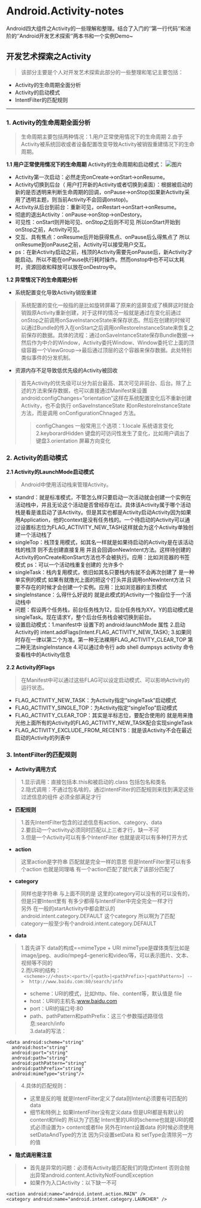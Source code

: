 # Android.Activity-notes
Android四大组件之Activity的一些理解和整理。结合了入门的‘’第一行代码‘’和进阶的‘’Android开发艺术探索‘’两本书和一个实例Demo~

## 开发艺术探索之Activity
> 该部分主要是个人对开发艺术探索此部分的一些整理和笔记主要包括：
  * Activity的生命周期全面分析
  * Activity的启动模式
  * IntentFilter的匹配规则
---
### 1. Activity的生命周期全面分析
> 生命周期主要包括两种情况：1.用户正常使用情况下的生命周期  2.由于Activity被系统回收或者设备配置改变导致Activity被销毁重建情况下的生命周期。

**1.1 用户正常使用情况下的生命周期**
Activity的生命周期和启动模式：
![图片](http://images2015.cnblogs.com/blog/776204/201511/776204-20151130161336030-1114688010.png)
* Activity第一次启动：必然走完onCreate->onStart->onResume。
* Activity切换到后台（ 用户打开新的Activity或者切换到桌面）：根据被启动的新的是否透明来判断生命周期的回调，onPause->onStop(如果新Activity采用了透明主题，则当前Activity不会回调onstop)。
* Activity从后台到前台：重新可见，onRestart->onStart->onResume。
* 彻底的退出Activity：onPause->onStop->onDestory。
* 可见性：onStart则开始可见、onStop之后则不可见 所以onStart开始到onStop之前，Activity可见。
* 交互、具有焦点：onResume后开始获得焦点、onPause后么得焦点了 所以onResume到onPause之前，Activity可以接受用户交互。
* ps：在新Activity启动之前，栈顶的Activity需要先onPause后，新Activity才能启动。所以不能在onPause执行耗时操作。然而onstop中也不可以太耗时，资源回收和释放可以放在onDestroy中。

**1.2 异常情况下的生命周期分析**
* 系统配置变化导致Activity销毁重建
> 系统配置的变化一般指的是比如旋转屏幕了原来的竖屏变成了横屏这时就会销毁原Activity重新创建，对于这样的情况一般就是通过在变化前通过onStop之前调用onSaveInstanceState来保存状态。然后在创建的时候可以通过Bundle的传入在onStart之后调用onRestoreInstanceState来恢复之前保存的数据。具体的流程：通过onSaveIntanceState保存Bundle数据-->然后作为中介的Window，Activity委托Window、Window委托它上面的顶级容器一个ViewGroup-->最后通过顶层的这个容器来保存数据。此处特别类似事件的分发机制。
* 资源内存不足导致低优先级的Activity被回收
> 首先Activity的优先级可以分为前台最高、其次可见非前台、后台。除了上述的方法来保存数据，也可以直接通过Manifest来设置android:configChanges=”orientation”这样在系统配置变化后不重新创建Activity，也不会执行 onSaveInstanceState 和onRestoreInstanceState 方法，而是调用 onConfigurationChnaged 方法。
>> configChanges 一般常用三个选项：1.locale 系统语言变化2.keyborardHidden 键盘的可访问性发生了变化，比如用户调出了键盘3.orientation 屏幕方向变化

### 2. Activity的启动模式
**2.1 Activity的LaunchMode启动模式**
> Android中使用活动栈来管理Activity。
* standrd：就是标准模式，不管怎么样只要启动一次活动就会创建一个实例在活动栈中，并且无论这个活动是否曾经存在过。具体该Activity属于哪个活动栈是看是谁启动了该Activity。但是其实也都是Activity启动Activity因为如果用Application，他的context是没有任务栈的。一个待启动的Activity可以通过设置标志位为FLAG_ACTIVITY_NEW_TASH这样就会为这个Activity单独创建一个活动栈了
* singleTop：栈顶复用模式，如其名一样就是如果待启动的Activity是在该活动栈的栈顶 则不去创建直接复用 并且会回调onNewIntent方法。这样待创建的Activity的onCreate和onStart方法也不会被执行。应用：比如浏览器的书签模式 ps：可以一个活动栈重复创建的 允许多个
* singleTask：栈内复用模式，依旧如其名只要栈内有就不会再次创建了 是一种单实例的模式 如果有就撸光上面的把这个打头并且调用onNewIntent方法 只要不存在的时候才会创建一个实例。应用：比如浏览器的主页模式
* singleInstance：么得什么好说的 就是此模式的Activity一个独自位于一个活动栈中
* 问题：假设两个任务栈，前台任务栈为12，后台任务栈为XY。Y的启动模式是singleTask。现在请求Y，整个后台任务栈会被切换到前台。
* 设置启动模式：1.manifest中 设置下的 android:launchMode 属性 2.启动Activity的 intent.addFlags(Intent.FLAG_ACTIVITY_NEW_TASK); 3.如果同时存在一律以第二个为准。第一种无法裸用FLAG_ACTIVITY_CLEAR_TOP 第二种无法singleInstance 4.可以通过命令行 adb shell dumpsys activity 命令查看栈中的Activity信息

**2.2 Activity的Flags**
> 在Manifest中可以通过这些FLAG可以设定启动模式、可以影响Activity的运行状态。
* FLAG_ACTIVITY_NEW_TASK：为Activity指定“singleTask”启动模式
* FLAG_ACTIVITY_SINGLE_TOP：为Activity指定“singleTop”启动模式
* FLAG_ACTIVITY_CLEAR_TOP：其实是半标志位，要配合使用的 就是用来撸光他上面所有的Activity的FLAG_ACTIVITY_NEW_TASK配合实现singleTask
* FLAG_ACTIVITY_EXCLUDE_FROM_RECENTS：就是该Activity不会在最近启动的Activity的列表中

### 3. IntentFilter的匹配规则

* **Activity调用方式**
> 1.显示调用：直接包括本.this和被启动的.class 包括包名和类名  
  2.隐式调用：不通过包名啥的，通过IntentFilter的匹配规则来找到满足这些过滤信息的组件 必须全部满足才行
  
* **匹配规则**
> 1.首先IntentFilter包含的过滤信息有action、category、data  
  2.要启动一个activity必须同时匹配以上三者才行，缺一不可   
  3.但是一个Activity可以有多个IntentFilter 也就是说可以有多种打开方式
  
* **action**
> 这里action是字符串 匹配就是完全一样的意思 但是IntentFilter里可以有多个action 也就是同理咯 有一个action匹配了就代表了该部分匹配了
* **category**
> 同样也是字符串  与上面不同的是 这里的category可以没有的可以没有的，但是只要Intent里有 有多少都得与IntentFilter中完全完全一样才行   
  另外 在一般的startActivity中都会默认的android.intent.category.DEFAULT 这个category 所以啊为了匹配category一般至少有个android.intent.category.DEFAULT
* **data**
> 1.首先讲下 data的构成==mimeType + URI mimeType是媒体类型比如是image/jpeg、audio/mpeg4-generic和video/等，可以表示图片、文本、视频等不同的  
> 2.而URI的结构：  
  ` <scheme>://<host>:<port>/[<path>|<pathPrefix>|<pathPattern>] --> 
    http://www.baidu.com:80/search/info`   
>  * scheme：URI的模式，比如http、file、content等，默认值是 file 
>  * host：URI的主机名:www.baidu.com
>  * port：URI的端口号:80
>  * path、pathPattern和pathPrefix：这三个参数描述路径信息:search/info  
>3.data的写法：
  ```
  <data android:scheme="string"
    android:host="string"
    android:port="string"
    android:path="string"
    android:pathPattern="string"
    android:pathPrefix="string"
    android:mimeType="string"/>
  ```     
> 4.具体的匹配规则：
>  * 这里是反的哦 就是IntentFilter定义了data则Intent必须要有可匹配的data
>  * 细节和特例上 如果IntentFilter没有定义data 但是URI都是有默认的content和file的 所以为了匹配 Intent里的URI的scheme也就是URI的模式必须设置为> content或者file 另外在Intent设置data 的时候必须使用setDataAndType的方法 因为只设置setData 和 setType会清除另一方的值
 * **隐式调用需注意**
 > * 首先是异常的问题：必须有Activity能匹配我们的隐式Intent 否则会抛出异常android.content.ActivityNotFoundException 
 > * 如果作为入口Activity：以下缺一不可
 ```
 <action android:name="android.intent.action.MAIN" />
 <category android:name="android.intent.category.LAUNCHER" />
 ```
